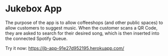 # Jukebox App

The purpose of the app is to allow coffeeshops (and other public spaces) to allow customers to suggest music. When the customer scans a QR Code, they are asked to search for their desired song, which is then inserted into the connected Spotify Queue.

Try it now: https://jb-app-91e27d952195.herokuapp.com/